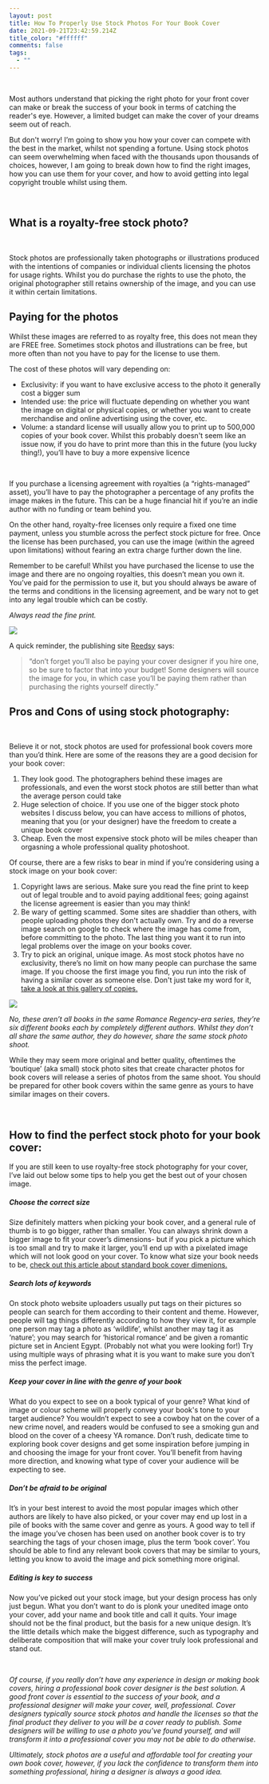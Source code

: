 ```yaml
---
layout: post
title: How To Properly Use Stock Photos For Your Book Cover
date: 2021-09-21T23:42:59.214Z
title_color: "#ffffff"
comments: false
tags:
  - ""
---
```

<!--StartFragment-->

 

Most authors understand that picking the right photo for your front cover can make or break the success of your book in terms of catching the reader's eye. However, a limited budget can make the cover of your dreams seem out of reach.

But don't worry! I’m going to show you how your cover can compete with the best in the market, whilst not spending a fortune. Using stock photos can seem overwhelming when faced with the thousands upon thousands of choices, however, I am going to break down how to find the right images, how you can use them for your cover, and how to avoid getting into legal copyright trouble whilst using them.

 

## What is a royalty-free stock photo?

 

Stock photos are professionally taken photographs or illustrations produced with the intentions of companies or individual clients licensing the photos for usage rights. Whilst you do purchase the rights to use the photo, the original photographer still retains ownership of the image, and you can use it within certain limitations.



## Paying for the photos

Whilst these images are referred to as royalty free, this does not mean they are FREE free. Sometimes stock photos and illustrations can be free, but more often than not you have to pay for the license to use them. 

The cost of these photos will vary depending on:

* Exclusivity: if you want to have exclusive access to the photo it generally cost a bigger sum
* Intended use: the price will fluctuate depending on whether you want the image on digital or physical copies, or whether you want to create merchandise and online advertising using the cover, etc.
* Volume: a standard license will usually allow you to print up to 500,000 copies of your book cover. Whilst this probably doesn't seem like an issue now, if you do have to print more than this in the future (you lucky thing!), you’ll have to buy a more expensive licence

 

If you purchase a licensing agreement with royalties (a “rights-managed” asset), you’ll have to pay the photographer a percentage of any profits the image makes in the future. This can be a huge financial hit if you’re an indie author with no funding or team behind you.

On the other hand, royalty-free licenses only require a fixed one time payment, unless you stumble across the perfect stock picture for free. Once the license has been purchased, you can use the image (within the agreed upon limitations) without fearing an extra charge further down the line.

Remember to be careful! Whilst you have purchased the license to use the image and there are no ongoing royalties, this doesn’t mean you own it. You’ve paid for the permission to use it, but you should always be aware of the terms and conditions in the licensing agreement, and be wary not to get into any legal trouble which can be costly.

*Always read the fine print.*

![](../uploads/chris-lawton-zvkx6ixuhwq-unsplash.jpg)

A quick reminder, the publishing site [Reedsy](https://blog.reedsy.com/book-cover-pictures/) says:

> “don’t forget you’ll also be paying your cover designer if you hire one, so be sure to factor that into your budget! Some designers will source the image for you, in which case you’ll be paying them rather than purchasing the rights yourself directly.”



## Pros and Cons of using stock photography:

 

Believe it or not, stock photos are used for professional book covers more than you’d think. Here are some of the reasons they are a good decision for your book cover:

1. They look good. The photographers behind these images are professionals, and even the worst stock photos are still better than what the average person could take
2. Huge selection of choice. If you use one of the bigger stock photo websites I discuss below, you can have access to millions of photos, meaning that you (or your designer) have the freedom to create a unique book cover
3. Cheap. Even the most expensive stock photo will be miles cheaper than orgasning a whole professional quality photoshoot.



Of course, there are a few risks to bear in mind if you’re considering using a stock image on your book cover: 

1. Copyright laws are serious. Make sure you read the fine print to keep out of legal trouble and to avoid paying additional fees; going against the license agreement is easier than you may think!
2. Be wary of getting scammed. Some sites are shaddier than others, with people uploading photos they don't actually own. Try and do a reverse image search on google to check where the image has come from, before committing to the photo. The last thing you want it to run into legal problems over the image on your books cover.
3. Try to pick an original, unique image. As most stock photos have no exclusivity, there’s no limit on how many people can purchase the same image. If you choose the first image you find, you run into the risk of having a similar cover as someone else. Don't just take my word for it, [take a look at this gallery of copies.](https://www.indiebooklauncher.com/resources-diy/gallery-of-clones.php)

![](../uploads/dukemaster.jpg)

*No, these aren’t all books in the same Romance Regency-era series, they’re six different books each by completely different authors. Whilst they don’t all share the same author, they do however, share the same stock photo shoot.*

While they may seem more original and better quality, oftentimes the ‘boutique’ (aka small) stock photo sites that create character photos for book covers will release a series of photos from the same shoot. You should be prepared for other book covers within the same genre as yours to have similar images on their covers.

 

## How to find the perfect stock photo for your book cover:

If you are still keen to use royalty-free stock photography for your cover, I’ve laid out below some tips to help you get the best out of your chosen image.

##### Choose the correct size

Size definitely matters when picking your book cover, and a general rule of thumb is to go bigger, rather than smaller. You can always shrink down a bigger image to fit your cover’s dimensions- but if you pick a picture which is too small and try to make it larger, you’ll end up with a pixelated image which will not look good on your cover. To know what size your book needs to be, [check out this article about standard book cover dimenions. ](https://blog.reedsy.com/book-cover-dimensions/)



##### Search lots of keywords

On stock photo website uploaders usually put tags on their pictures so people can search for them according to their content and theme. However, people will tag things differently according to how they view it, for example one person may tag a photo as ‘wildlife’, whilst another may tag it as ‘nature’; you may search for ‘historical romance’ and be given a romantic picture set in Ancient Egypt. (Probably not what you were looking for!) Try using multiple ways of phrasing what it is you want to make sure you don’t miss the perfect image.

##### Keep your cover in line with the genre of your book

What do you expect to see on a book typical of your genre? What kind of image or colour scheme will properly convey your book's tone to your target audience? You wouldn’t expect to see a cowboy hat on the cover of a new crime novel, and readers would be confused to see a smoking gun and blood on the cover of a cheesy YA romance. Don’t rush, dedicate time to exploring book cover designs and get some inspiration before jumping in and choosing the image for your front cover. You’ll benefit from having more direction, and knowing what type of cover your audience will be expecting to see. 

##### Don’t be afraid to be original

It’s in your best interest to avoid the most popular images which other authors are likely to have also picked, or your cover may end up lost in a pile of books with the same cover and genre as yours. A good way to tell if the image you’ve chosen has been used on another book cover is to try searching the tags of your chosen image, plus the term ‘book cover’. You should be able to find any relevant book covers that may be similar to yours, letting you know to avoid the image and pick something more original.

##### Editing is key to success

Now you’ve picked out your stock image, but your design process has only just begun. What you don’t want to do is plonk your unedited image onto your cover, add your name and book title and call it quits. Your image should not be the final product, but the basis for a new unique design. It’s the little details which make the biggest difference, such as typography and deliberate composition that will make your cover truly look professional and stand out.

 



*Of course, if you really don’t have any experience in design or making book covers, hiring a professional book cover designer is the best solution. A good front cover is essential to the success of your book, and a professional designer will make your cover, well, professional. Cover designers typically source stock photos and handle the licenses so that the final product they deliver to you will be a cover ready to publish. Some designers will be willing to use a photo you’ve found yourself, and will transform it into a professional cover you may not be able to do otherwise.*



*Ultimately, stock photos are a useful and affordable tool for creating your own book cover, however, if you lack the confidence to transform them into something professional, hiring a designer is always a good idea.*





<!--EndFragment-->